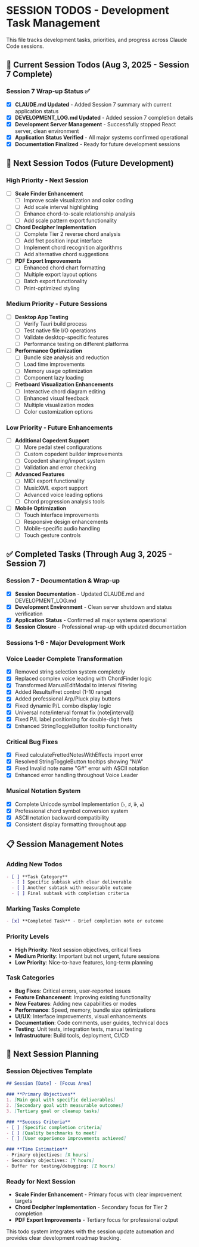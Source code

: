 # SESSION TODOS - Development Task Management

This file tracks development tasks, priorities, and progress across Claude Code sessions.

## 🎯 **Current Session Todos (Aug 3, 2025 - Session 7 Complete)**

### **Session 7 Wrap-up Status** ✅
- [x] **CLAUDE.md Updated** - Added Session 7 summary with current application status
- [x] **DEVELOPMENT_LOG.md Updated** - Added session 7 completion details
- [x] **Development Server Management** - Successfully stopped React server, clean environment
- [x] **Application Status Verified** - All major systems confirmed operational
- [x] **Documentation Finalized** - Ready for future development sessions

## 🎯 **Next Session Todos (Future Development)**

### **High Priority - Next Session**
- [ ] **Scale Finder Enhancement**
  - [ ] Improve scale visualization and color coding
  - [ ] Add scale interval highlighting
  - [ ] Enhance chord-to-scale relationship analysis
  - [ ] Add scale pattern export functionality

- [ ] **Chord Decipher Implementation** 
  - [ ] Complete Tier 2 reverse chord analysis
  - [ ] Add fret position input interface
  - [ ] Implement chord recognition algorithms
  - [ ] Add alternative chord suggestions

- [ ] **PDF Export Improvements**
  - [ ] Enhanced chord chart formatting
  - [ ] Multiple export layout options
  - [ ] Batch export functionality
  - [ ] Print-optimized styling

### **Medium Priority - Future Sessions**
- [ ] **Desktop App Testing**
  - [ ] Verify Tauri build process
  - [ ] Test native file I/O operations
  - [ ] Validate desktop-specific features
  - [ ] Performance testing on different platforms

- [ ] **Performance Optimization**
  - [ ] Bundle size analysis and reduction
  - [ ] Load time improvements
  - [ ] Memory usage optimization
  - [ ] Component lazy loading

- [ ] **Fretboard Visualization Enhancements**
  - [ ] Interactive chord diagram editing
  - [ ] Enhanced visual feedback
  - [ ] Multiple visualization modes
  - [ ] Color customization options

### **Low Priority - Future Enhancements**
- [ ] **Additional Copedent Support**
  - [ ] More pedal steel configurations
  - [ ] Custom copedent builder improvements
  - [ ] Copedent sharing/import system
  - [ ] Validation and error checking

- [ ] **Advanced Features**
  - [ ] MIDI export functionality
  - [ ] MusicXML export support
  - [ ] Advanced voice leading options
  - [ ] Chord progression analysis tools

- [ ] **Mobile Optimization**
  - [ ] Touch interface improvements
  - [ ] Responsive design enhancements
  - [ ] Mobile-specific audio handling
  - [ ] Touch gesture controls

## ✅ **Completed Tasks (Through Aug 3, 2025 - Session 7)**

### **Session 7 - Documentation & Wrap-up**
- [x] **Session Documentation** - Updated CLAUDE.md and DEVELOPMENT_LOG.md
- [x] **Development Environment** - Clean server shutdown and status verification
- [x] **Application Status** - Confirmed all major systems operational
- [x] **Session Closure** - Professional wrap-up with updated documentation

### **Sessions 1-6 - Major Development Work**

### **Voice Leader Complete Transformation**
- [x] Removed string selection system completely
- [x] Replaced complex voice leading with ChordFinder logic
- [x] Transformed ManualEditModal to interval filtering
- [x] Added Results/Fret control (1-10 range)
- [x] Added professional Arp/Pluck play buttons
- [x] Fixed dynamic P/L combo display logic
- [x] Universal note/interval format fix (note[interval])
- [x] Fixed P/L label positioning for double-digit frets
- [x] Enhanced StringToggleButton tooltip functionality

### **Critical Bug Fixes**
- [x] Fixed calculateFrettedNotesWithEffects import error
- [x] Resolved StringToggleButton tooltips showing "N/A"
- [x] Fixed Invalid note name "G#" error with ASCII notation
- [x] Enhanced error handling throughout Voice Leader

### **Musical Notation System**
- [x] Complete Unicode symbol implementation (♭, ♯, 𝄫, 𝄪)
- [x] Professional chord symbol conversion system
- [x] ASCII notation backward compatibility
- [x] Consistent display formatting throughout app

## 📋 **Session Management Notes**

### **Adding New Todos**
```markdown
- [ ] **Task Category**
  - [ ] Specific subtask with clear deliverable
  - [ ] Another subtask with measurable outcome
  - [ ] Final subtask with completion criteria
```

### **Marking Tasks Complete**
```markdown
- [x] **Completed Task** - Brief completion note or outcome
```

### **Priority Levels**
- **High Priority**: Next session objectives, critical fixes
- **Medium Priority**: Important but not urgent, future sessions
- **Low Priority**: Nice-to-have features, long-term planning

### **Task Categories**
- **Bug Fixes**: Critical errors, user-reported issues
- **Feature Enhancement**: Improving existing functionality
- **New Features**: Adding new capabilities or modes
- **Performance**: Speed, memory, bundle size optimizations
- **UI/UX**: Interface improvements, visual enhancements
- **Documentation**: Code comments, user guides, technical docs
- **Testing**: Unit tests, integration tests, manual testing
- **Infrastructure**: Build tools, deployment, CI/CD

## 🎯 **Next Session Planning**

### **Session Objectives Template**
```markdown
## Session [Date] - [Focus Area]

### **Primary Objectives**
1. [Main goal with specific deliverables]
2. [Secondary goal with measurable outcomes]
3. [Tertiary goal or cleanup tasks]

### **Success Criteria**
- [ ] [Specific completion criteria]
- [ ] [Quality benchmarks to meet]
- [ ] [User experience improvements achieved]

### **Time Estimation**
- Primary objectives: [X hours]
- Secondary objectives: [Y hours]  
- Buffer for testing/debugging: [Z hours]
```

### **Ready for Next Session**
- **Scale Finder Enhancement** - Primary focus with clear improvement targets
- **Chord Decipher Implementation** - Secondary focus for Tier 2 completion
- **PDF Export Improvements** - Tertiary focus for professional output

This todo system integrates with the session update automation and provides clear development roadmap tracking.